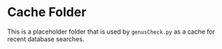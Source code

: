 # Cache Folder

This is a placeholder folder that is used by `genusCheck.py` as a cache for recent database searches.